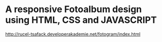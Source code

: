 # A responsive Fotoalbum design using HTML, CSS and JAVASCRIPT

http://rucel-tsafack.developerakademie.net/fotogram/index.html
